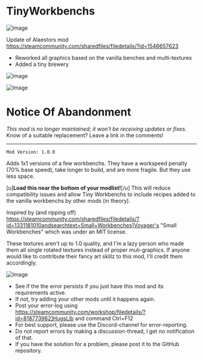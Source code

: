 # TinyWorkbenchs

![Image](https://i.imgur.com/buuPQel.png)

Update of Alaestors mod
https://steamcommunity.com/sharedfiles/filedetails/?id=1546657623

- Reworked all graphics based on the vanilla benches and multi-textures
- Added a tiny brewery

![Image](https://i.imgur.com/pufA0kM.png)

	
![Image](https://i.imgur.com/Z4GOv8H.png)

# Notice Of Abandonment

*This mod is no longer maintained; it won't be receiving updates or fixes.*
Know of a suitable replacement? Leave a link in the comments!




----
	Mod Version: 1.0.0

Adds 1x1 versions of a few workbenchs. They have a workspeed penalty (70% base speed), take longer to build, and are more fragile. But they use less space.

[u]**Load this near the bottom of your modlist!**[/u] This will reduce compatibility issues and allow Tiny Workbenchs to include recipes added to the vanilla workbenchs by other mods (in theory).



Inspired by (and ripping off) https://steamcommunity.com/sharedfiles/filedetails/?id=1331181010andsearchtext=Small+Workbenches]Voyager's "Small Workbenches" which was under an MIT license.

These textures aren't up to 1.0 quality, and I'm a lazy person who made them all single rotated textures instead of proper muli-graphics. If anyone would like to contribute their fancy art skillz to this mod, I'll credit them accordingly.

![Image](https://i.imgur.com/PwoNOj4.png)



-  See if the the error persists if you just have this mod and its requirements active.
-  If not, try adding your other mods until it happens again.
-  Post your error-log using https://steamcommunity.com/workshop/filedetails/?id=818773962]HugsLib and command Ctrl+F12
-  For best support, please use the Discord-channel for error-reporting.
-  Do not report errors by making a discussion-thread, I get no notification of that.
-  If you have the solution for a problem, please post it to the GitHub repository.



